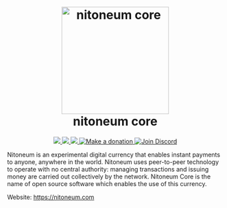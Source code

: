 <h1 align="center">
  <br>
  <a href="https://nitoneum.com"><img src="https://avatars.githubusercontent.com/u/82282006?v=4" alt="nitoneum core" width="250"></a>
  <br>
  nitoneum core
  <br>
</h1>
<p align="center">
<a href="https://github.com/nitoneum/core/">
  <img src="https://img.shields.io/tokei/lines/github/nitoneum/core">
</a>
<a href="https://github.com/nitoneum/core/blob/main/COPYING">
  <img src="https://img.shields.io/github/license/nitoneum/core">
</a>
<a href="https://github.com/nitoneum/core/commits/main">
  <img src="https://img.shields.io/github/last-commit/nitoneum/core">
</a>
<a href="https://github.com/nitoneum/donations#readme">
  <img alt="Make a donation" title="Make a donation" src="https://img.shields.io/badge/%24-donate-orange">
</a>
<a href="https://discord.gg/8tpY6BrP" target="_blank">
  <img alt="Join Discord" title="Join Discord" src="https://img.shields.io/discord/842843496133165118">
</a>

</p>

Nitoneum is an experimental digital currency that enables instant payments to anyone, anywhere in the world. Nitoneum uses peer-to-peer technology to operate with no central authority: managing transactions and issuing money are carried out collectively by the network. Nitoneum Core is the name of open source software which enables the use of this currency.

Website: https://nitoneum.com
